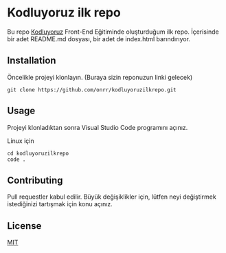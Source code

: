 # Kodluyoruz ilk repo
Bu repo [Kodluyoruz](https://kodluyoruz.org) Front-End Eğitiminde oluşturduğum ilk repo. İçerisinde bir adet
README.md dosyası, bir adet de index.html barındırıyor.

## Installation
Öncelikle projeyi klonlayın. (Buraya sizin reponuzun linki gelecek)

```
git clone https://github.com/onrr/kodluyoruzilkrepo.git
```

## Usage
Projeyi klonladıktan sonra Visual Studio Code programını açınız.

Linux için
```
cd kodluyoruzilkrepo
code .
```

## Contributing
Pull requestler kabul edilir. Büyük değişiklikler için, lütfen neyi değiştirmek istediğinizi tartışmak için konu açınız.

## License
[MIT](https://opensource.org/license/mit/)

